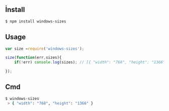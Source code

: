 ## İnstall

```sh
$ npm install windows-sizes
```

## Usage

```js
var size =require('windows-sizes');

size(function(err,sizes){
	if(!err) console.log(sizes); // [{ "width": "768", "height": "1366" }]

});


```

## Cmd


```sh
$ windows-sizes 
 > { "width": "768", "height": "1366" }
```
